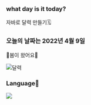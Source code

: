 ### what day is it today?
자바로 달력 만들기🗓

### 오늘의 날짜는 2022년 4월 9일
🌼봄이 왔어요🌼

![달력](https://user-images.githubusercontent.com/80873447/162564197-cb8d496a-f6a3-4d1a-80a1-55b517682aee.JPG)

### Language💬
<img src="https://img.shields.io/badge/Java-007396?style=flat-square&logo=Java&logoColor=white"/></a>
